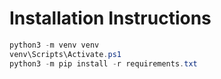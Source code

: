 # Installation Instructions

```powershell
python3 -m venv venv
venv\Scripts\Activate.ps1
python3 -m pip install -r requirements.txt
```
